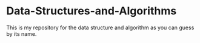 # Data-Structures-and-Algorithms
This is my repository for the data structure and algorithm as you can guess by its name.
